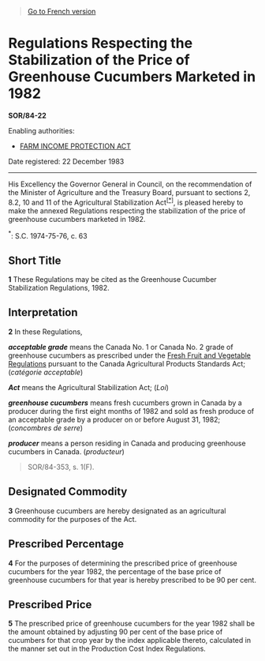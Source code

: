 > [Go to French version](/fr/Règlements/Décrets,%20ordonnances%20et%20règlements%20statutaires/84/22.md)

# Regulations Respecting the Stabilization of the Price of Greenhouse Cucumbers Marketed in 1982

**SOR/84-22**

Enabling authorities: 
- [FARM INCOME PROTECTION ACT](/en/Acts/Statutes%20of%20Canada/1991/c.%2022.md)

Date registered: 22 December 1983

----------

His Excellency the Governor General in Council, on the recommendation of the Minister of Agriculture and the Treasury Board, pursuant to sections 2, 8.2, 10 and 11 of the Agricultural Stabilization Act<sup><a href='#footnote1star_e'>[*]</a></sup>, is pleased hereby to make the annexed Regulations respecting the stabilization of the price of greenhouse cucumbers marketed in 1982.

<a name='footnote1star_e'><sup>*</sup></a>: S.C. 1974-75-76, c. 63<br />




## Short Title


**1** These Regulations may be cited as the Greenhouse Cucumber Stabilization Regulations, 1982.




## Interpretation


**2** In these Regulations,

***acceptable grade*** means the Canada No. 1 or Canada No. 2 grade of greenhouse cucumbers as prescribed under the [Fresh Fruit and Vegetable Regulations](/en/Regulations/Consolidated%20Regulations%20of%20Canada/201-300/C.R.C.,%20c.%20285.md) pursuant to the Canada Agricultural Products Standards Act; (*catégorie acceptable*)

***Act*** means the Agricultural Stabilization Act; (*Loi*)

***greenhouse cucumbers*** means fresh cucumbers grown in Canada by a producer during the first eight months of 1982 and sold as fresh produce of an acceptable grade by a producer on or before August 31, 1982; (*concombres de serre*)

***producer*** means a person residing in Canada and producing greenhouse cucumbers in Canada. (*producteur*) 
> SOR/84-353, s. 1(F).





## Designated Commodity


**3** Greenhouse cucumbers are hereby designated as an agricultural commodity for the purposes of the Act.




## Prescribed Percentage


**4** For the purposes of determining the prescribed price of greenhouse cucumbers for the year 1982, the percentage of the base price of greenhouse cucumbers for that year is hereby prescribed to be 90 per cent.




## Prescribed Price


**5** The prescribed price of greenhouse cucumbers for the year 1982 shall be the amount obtained by adjusting 90 per cent of the base price of cucumbers for that crop year by the index applicable thereto, calculated in the manner set out in the Production Cost Index Regulations.


